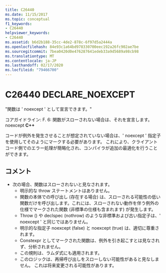 ```yaml
---
title: C26440
ms.date: 11/15/2017
ms.topic: conceptual
f1_keywords:
- C26440
helpviewer_keywords:
- C26440
ms.assetid: b6d2b188-35cc-4de2-878c-6f97d5a2444a
ms.openlocfilehash: 84e93c1a64bd978330700eec192a26fc902ae7be
ms.sourcegitcommit: 7bea0420d0e476287641edeb33a9d5689a98cb98
ms.translationtype: MT
ms.contentlocale: ja-JP
ms.lasthandoff: 02/17/2020
ms.locfileid: "79466700"
---
```

# <a name="c26440-declare_noexcept"></a>C26440 DECLARE_NOEXCEPT
"関数は ' noexcept ' として宣言できます。"

コアガイドライン: F. 6: 関数がスローされない場合は、それを宣言します。 noexcept **C++**

コードが例外を発生させることが想定されていない場合は、' noexcept ' 指定子を使用してそのようにマークする必要があります。 これにより、クライアントコード側でのエラー処理が簡略化され、コンパイラが追加の最適化を行うことができます。

## <a name="remarks"></a>コメント
- 次の場合、関数はスローされないと見なされます。
  - 明示的な throw ステートメントはありません。
  - 関数の本体での呼び出し (存在する場合) は、スローされる可能性の低い関数だけを呼び出します。これには、スローされない動作を伴う例外の仕様でマークされた関数 (非標準の仕様も含まれます) が発生します。
  - Throw () や declspec (nothrow) のような非標準および古い指定子は、' noexcept ' と同じではありません。
  - 明示的な指定子 noexcept (false) と noexcept (true) は、適切に尊重されます。
  - Constexpr としてマークされた関数は、例外を引き起こすとは見なされず、分析されません。
  - この規則は、ラムダ式にも適用されます。
  - このロジックは、再帰呼び出しをスローしない可能性があると見なしません。 これは将来変更される可能性があります。
